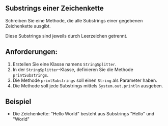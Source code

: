 ## Substrings einer Zeichenkette

Schreiben Sie eine Methode, die alle Substrings einer gegebenen Zeichenkette ausgibt. 

Diese Substrings sind jeweils durch Leerzeichen getrennt.

## Anforderungen:

1. Erstellen Sie eine Klasse namens `StringSplitter`.
2. In der `StringSplitter`-Klasse, definieren Sie die Methode `printSubstrings`.
3. Die Methode `printSubstrings` soll einen `String` als Parameter haben.
4. Die Methode soll jede Substrings mittels `System.out.println` ausgeben.

## Beispiel 
- Die Zeichenkette: "Hello World" besteht aus Substrings "Hello" und "World"

